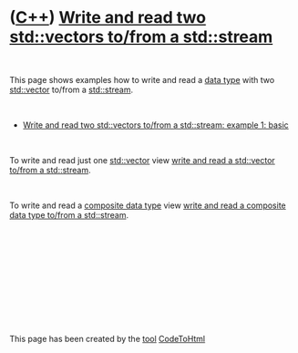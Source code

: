 
 

 

 

 

 

([C++](Cpp.md)) [Write and read two std::vectors to/from a std::stream](CppVectorsToStream.md)
================================================================================================

 

This page shows examples how to write and read a [data
type](CppDataType.md) with two [std::vector](CppVector.md) to/from a
[std::stream](CppStream.md).

 

-   [Write and read two std::vectors to/from a std::stream: example 1:
    basic](CppVectorsToStreamExample1.md)

 

To write and read just one [std::vector](CppVector.md) view [write and
read a std::vector to/from a std::stream](CppVectorToStream.md).

 

To write and read a [composite data type](CppCompositeDataType.md) view
[write and read a composite data type to/from a
std::stream](CppCompositeDataTypeToStream.md).

 

 

 

 

 

 

This page has been created by the [tool](Tools.md)
[CodeToHtml](ToolCodeToHtml.md)
